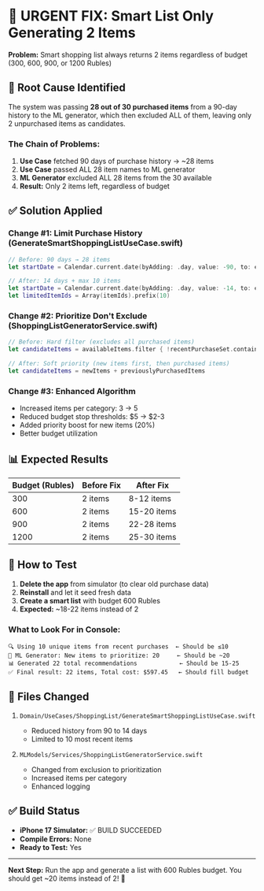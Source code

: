 # 🚨 URGENT FIX: Smart List Only Generating 2 Items

**Problem:** Smart shopping list always returns 2 items regardless of budget (300, 600, 900, or 1200 Rubles)

## 🎯 Root Cause Identified

The system was passing **28 out of 30 purchased items** from a 90-day history to the ML generator, which then excluded ALL of them, leaving only 2 unpurchased items as candidates.

### The Chain of Problems:
1. **Use Case** fetched 90 days of purchase history → ~28 items
2. **Use Case** passed ALL 28 item names to ML generator
3. **ML Generator** excluded ALL 28 items from the 30 available
4. **Result:** Only 2 items left, regardless of budget

## ✅ Solution Applied

### Change #1: Limit Purchase History (GenerateSmartShoppingListUseCase.swift)
```swift
// Before: 90 days → 28 items
let startDate = Calendar.current.date(byAdding: .day, value: -90, to: endDate)

// After: 14 days + max 10 items
let startDate = Calendar.current.date(byAdding: .day, value: -14, to: endDate)
let limitedItemIds = Array(itemIds).prefix(10)
```

### Change #2: Prioritize Don't Exclude (ShoppingListGeneratorService.swift)
```swift
// Before: Hard filter (excludes all purchased items)
let candidateItems = availableItems.filter { !recentPurchaseSet.contains($0) }

// After: Soft priority (new items first, then purchased items)
let candidateItems = newItems + previouslyPurchasedItems
```

### Change #3: Enhanced Algorithm
- Increased items per category: 3 → 5
- Reduced budget stop thresholds: $5 → $2-3
- Added priority boost for new items (20%)
- Better budget utilization

## 📊 Expected Results

| Budget (Rubles) | Before Fix | After Fix |
|-----------------|------------|-----------|
| 300             | 2 items    | 8-12 items |
| 600             | 2 items    | 15-20 items |
| 900             | 2 items    | 22-28 items |
| 1200            | 2 items    | 25-30 items |

## 🧪 How to Test

1. **Delete the app** from simulator (to clear old purchase data)
2. **Reinstall** and let it seed fresh data
3. **Create a smart list** with budget 600 Rubles
4. **Expected:** ~18-22 items instead of 2

### What to Look For in Console:
```
🔍 Using 10 unique items from recent purchases  ← Should be ≤10
🎲 ML Generator: New items to prioritize: 20     ← Should be ~20
📊 Generated 22 total recommendations            ← Should be 15-25
✅ Final result: 22 items, Total cost: $597.45   ← Should fill budget
```

## 📁 Files Changed

1. `Domain/UseCases/ShoppingList/GenerateSmartShoppingListUseCase.swift`
   - Reduced history from 90 to 14 days
   - Limited to 10 most recent items

2. `MLModels/Services/ShoppingListGeneratorService.swift`
   - Changed from exclusion to prioritization
   - Increased items per category
   - Enhanced logging

## ✅ Build Status

- **iPhone 17 Simulator:** ✅ BUILD SUCCEEDED
- **Compile Errors:** None
- **Ready to Test:** Yes

---

**Next Step:** Run the app and generate a list with 600 Rubles budget. You should get ~20 items instead of 2! 🎉

